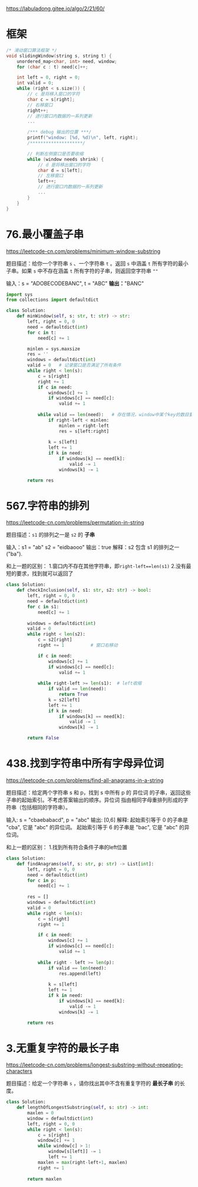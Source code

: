 
<https://labuladong.gitee.io/algo/2/21/60/>

# 框架

```c
/* 滑动窗口算法框架 */
void slidingWindow(string s, string t) {
    unordered_map<char, int> need, window;
    for (char c : t) need[c]++;

    int left = 0, right = 0;
    int valid = 0; 
    while (right < s.size()) {
        // c 是将移入窗口的字符
        char c = s[right];
        // 右移窗口
        right++;
        // 进行窗口内数据的一系列更新
        ...

        /*** debug 输出的位置 ***/
        printf("window: [%d, %d)\n", left, right);
        /********************/

        // 判断左侧窗口是否要收缩
        while (window needs shrink) {
            // d 是将移出窗口的字符
            char d = s[left];
            // 左移窗口
            left++;
            // 进行窗口内数据的一系列更新
            ...
        }
    }
}
```

# 76.最小覆盖子串
https://leetcode-cn.com/problems/minimum-window-substring

题目描述：给你一个字符串 `s` 、一个字符串 `t` 。返回 `s` 中涵盖 `t` 所有字符的最小子串。如果 `s` 中不存在涵盖 `t` 所有字符的子串，则返回空字符串 `""`

输入：s = "ADOBECODEBANC", t = "ABC"
**输出：**"BANC"

```python
import sys
from collections import defaultdict

class Solution:
    def minWindow(self, s: str, t: str) -> str:
        left, right = 0, 0
        need = defaultdict(int)
        for c in t:
            need[c] += 1

        minlen = sys.maxsize
        res = ''
        windows = defaultdict(int)
        valid = 0   # 记录窗口是否满足了所有条件
        while right < len(s):
            c = s[right]
            right += 1
            if c in need:
                windows[c] += 1
                if windows[c] == need[c]:
                    valid += 1
            
            while valid == len(need):   # 存在情况，window中某个key的数目要大于need
                if right-left < minlen:
                    minlen = right-left
                    res = s[left:right]
                
                k = s[left]
                left += 1
                if k in need:
                    if windows[k] == need[k]:
                        valid -= 1
                    windows[k] -= 1

        return res
```



# 567.字符串的排列
https://leetcode-cn.com/problems/permutation-in-string

题目描述：`s1` 的排列之一是 `s2` 的 **子串**

输入：s1 = "ab" s2 = "eidbaooo"
输出：true
解释：s2 包含 s1 的排列之一 ("ba").

和上一题的区别：
1.窗口内不存在其他字符串，即`right-left==len(s1)`
2.没有最短的要求，找到就可以返回了

```python
class Solution:
    def checkInclusion(self, s1: str, s2: str) -> bool:
        left, right = 0, 0
        need = defaultdict(int)
        for c in s1:
            need[c] += 1
        
        windows = defaultdict(int)
        valid = 0
        while right < len(s2):
            c = s2[right]    
            right += 1          # 窗口右移动

            if c in need:
                windows[c] += 1
                if windows[c] == need[c]:
                    valid += 1
            
            while right-left >= len(s1):  # left收缩
                if valid == len(need):
                    return True
                k = s2[left]
                left += 1
                if k in need:
                    if windows[k] == need[k]:
                        valid -= 1
                    windows[k] -= 1

        return False
```



# 438.找到字符串中所有字母异位词
https://leetcode-cn.com/problems/find-all-anagrams-in-a-string

题目描述：给定两个字符串 s 和 p，找到 s 中所有 p 的 异位词 的子串，返回这些子串的起始索引。不考虑答案输出的顺序。异位词 指由相同字母重排列形成的字符串（包括相同的字符串）。

输入: s = "cbaebabacd", p = "abc"
输出: \[0,6]
解释:
起始索引等于 0 的子串是 "cba", 它是 "abc" 的异位词。
起始索引等于 6 的子串是 "bac", 它是 "abc" 的异位词。

和上一题的区别：
1.找到所有符合条件子串的left位置

```python
class Solution:
    def findAnagrams(self, s: str, p: str) -> List[int]:
        left, right = 0, 0
        need = defaultdict(int)
        for c in p:
            need[c] += 1
        
        res = []
        windows = defaultdict(int)
        valid = 0
        while right < len(s):
            c = s[right]
            right += 1

            if c in need:
                windows[c] += 1
                if windows[c] == need[c]:
                    valid += 1
            
            while right - left >= len(p):
                if valid == len(need):
                    res.append(left)
                
                k = s[left]
                left += 1
                if k in need:
                    if windows[k] == need[k]:
                        valid -= 1
                    windows[k] -= 1

        return res
```



# 3.无重复字符的最长子串
https://leetcode-cn.com/problems/longest-substring-without-repeating-characters

题目描述：给定一个字符串 `s` ，请你找出其中不含有重复字符的 **最长子串** 的长度。

```python
class Solution:
    def lengthOfLongestSubstring(self, s: str) -> int:
        maxlen = 0
        window = defaultdict(int)
        left, right = 0, 0
        while right < len(s):
            c = s[right]
            window[c] += 1
            while window[c] > 1:
                window[s[left]] -= 1
                left += 1
            maxlen = max(right-left+1, maxlen)
            right += 1
        
        return maxlen
```















